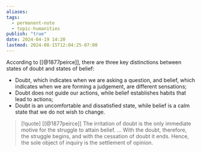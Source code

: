 ```yaml
---
aliases: 
tags:
  - permanent-note
  - topic-humanities
publish: "true"
date: 2024-04-19 14:20
lastmod: 2024-08-15T12:04:25-07:00
---
```

According to [[@1877peirce]], there are three key distinctions between states of doubt and states of belief:
- Doubt, which indicates when we are asking a question, and belief, which indicates when we are forming a judgement, are different sensations;
- Doubt does not guide our actions, while belief establishes habits that lead to actions;
- Doubt is an uncomfortable and dissatisfied state, while belief is a calm state that we do not wish to change.

>[!quote] [[@1877peirce]]
>The irritation of doubt is the only immediate motive for the struggle to attain belief. … With the doubt, therefore, the struggle begins, and with the cessation of doubt it ends. Hence, the sole object of inquiry is the settlement of opinion.
